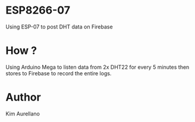 # ESP8266-07

Using ESP-07 to post DHT data on Firebase

# How ?

Using Arduino Mega to listen data from 2x DHT22 for every 5 minutes then stores to Firebase to record the entire logs.

# Author

Kim Aurellano
